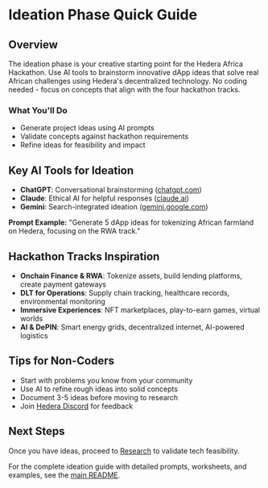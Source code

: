 # Ideation Phase Quick Guide

## Overview
The ideation phase is your creative starting point for the Hedera Africa Hackathon. Use AI tools to brainstorm innovative dApp ideas that solve real African challenges using Hedera's decentralized technology. No coding needed - focus on concepts that align with the four hackathon tracks.

### What You'll Do
- Generate project ideas using AI prompts
- Validate concepts against hackathon requirements
- Refine ideas for feasibility and impact

## Key AI Tools for Ideation
- **ChatGPT**: Conversational brainstorming ([chatgpt.com](https://chatgpt.com/))
- **Claude**: Ethical AI for helpful responses ([claude.ai](https://claude.ai/))
- **Gemini**: Search-integrated ideation ([gemini.google.com](https://gemini.google.com/))

**Prompt Example:** "Generate 5 dApp ideas for tokenizing African farmland on Hedera, focusing on the RWA track."

## Hackathon Tracks Inspiration
- **Onchain Finance & RWA**: Tokenize assets, build lending platforms, create payment gateways
- **DLT for Operations**: Supply chain tracking, healthcare records, environmental monitoring
- **Immersive Experiences**: NFT marketplaces, play-to-earn games, virtual worlds
- **AI & DePIN**: Smart energy grids, decentralized internet, AI-powered logistics

## Tips for Non-Coders
- Start with problems you know from your community
- Use AI to refine rough ideas into solid concepts
- Document 3-5 ideas before moving to research
- Join [Hedera Discord](https://discord.gg/DzAbsm6T) for feedback

## Next Steps
Once you have ideas, proceed to [Research](../research/) to validate tech feasibility.

For the complete ideation guide with detailed prompts, worksheets, and examples, see the [main README](../../README.md).